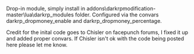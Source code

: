 Drop-in module, simply install in addons\darkrpmodification-master\lua\darkrp_modules folder. Configured via the convars darkrp_dropmoney_enable and darkrp_dropmoney_percentage.

Credit for the inital code goes to Chisler on facepunch forums, I fixed it up and added proper convars. If Chisler isn't ok with the code being posted here please let me know.
